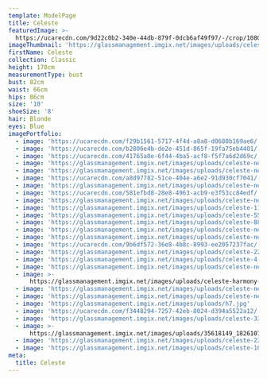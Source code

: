```yaml
---
template: ModelPage
title: Celeste
featuredImage: >-
  https://ucarecdn.com/9d22c0b2-340e-44db-879f-0dcb6af49f97/-/crop/1080x594/0,0/-/preview/
imageThumbnail: 'https://glassmanagement.imgix.net/images/uploads/celeste-headshot.jpg'
firstName: Celeste
collection: Classic
height: 170cm
measurementType: bust
bust: 82cm
waist: 66cm
hips: 86cm
size: '10'
shoeSize: '8'
hair: Blonde
eyes: Blue
imagePortfolio:
  - image: 'https://ucarecdn.com/f29b1561-5717-4f4d-a8a8-d0680b169ae6/'
  - image: 'https://ucarecdn.com/b2806e4b-de2e-451d-865f-19fa75eb4401/'
  - image: 'https://ucarecdn.com/41765a0e-6f44-4ba5-acf8-f5f7a6d2d69c/'
  - image: 'https://glassmanagement.imgix.net/images/uploads/celeste-new-8.jpg'
  - image: 'https://glassmanagement.imgix.net/images/uploads/celeste-new-.jpg'
  - image: 'https://ucarecdn.com/a8d97782-51ce-404e-a6e2-91d930cf7041/'
  - image: 'https://glassmanagement.imgix.net/images/uploads/celeste-new-1.jpg'
  - image: 'https://ucarecdn.com/581efbd8-28e8-4963-acb9-e3f53cc84edf/'
  - image: 'https://glassmanagement.imgix.net/images/uploads/celeste-new-4.jpg'
  - image: 'https://glassmanagement.imgix.net/images/uploads/celeste-111.jpg'
  - image: 'https://glassmanagement.imgix.net/images/uploads/celeste-555.jpg'
  - image: 'https://glassmanagement.imgix.net/images/uploads/celeste-88888.jpg'
  - image: 'https://glassmanagement.imgix.net/images/uploads/celeste-new-5.jpg'
  - image: 'https://glassmanagement.imgix.net/images/uploads/celeste-new-25.jpg'
  - image: 'https://ucarecdn.com/9b6df572-36e8-4b8c-8993-ee2057237fac/'
  - image: 'https://glassmanagement.imgix.net/images/uploads/celeste-222222.jpg'
  - image: 'https://glassmanagement.imgix.net/images/uploads/celeste-4-.jpg'
  - image: 'https://glassmanagement.imgix.net/images/uploads/celeste-new-30.jpg'
  - image: >-
      https://glassmanagement.imgix.net/images/uploads/celeste-harmony-camilla-kirk-photography-web-35.jpg
  - image: 'https://glassmanagement.imgix.net/images/uploads/celeste-new-13.jpg'
  - image: 'https://glassmanagement.imgix.net/images/uploads/celeste-new-17.jpg'
  - image: 'https://glassmanagement.imgix.net/images/uploads/h7.jpg'
  - image: 'https://ucarecdn.com/f3448294-7257-42eb-8024-d394a5522a12/'
  - image: 'https://glassmanagement.imgix.net/images/uploads/celeste-333.jpg'
  - image: >-
      https://glassmanagement.imgix.net/images/uploads/35618149_1826107954362525_5394905895064829952_n.jpg
  - image: 'https://glassmanagement.imgix.net/images/uploads/celeste-222.jpg'
  - image: 'https://glassmanagement.imgix.net/images/uploads/celeste-1010101.jpg'
meta:
  title: Celeste
---
```


